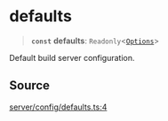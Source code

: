 # defaults

> **`const`** **defaults**: `Readonly`\<[`Options`](../type-aliases/Options.md)\>

Default build server configuration.

## Source

[server/config/defaults.ts:4](https://github.com/Elringus/Imgit/blob/cf06d86/src/server/config/defaults.ts#L4)
